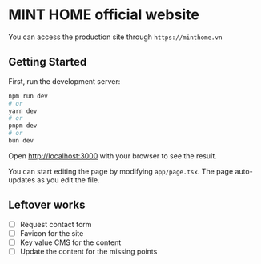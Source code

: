 # MINT HOME official website

You can access the production site through `https://minthome.vn`

## Getting Started

First, run the development server:

```bash
npm run dev
# or
yarn dev
# or
pnpm dev
# or
bun dev
```

Open [http://localhost:3000](http://localhost:3000) with your browser to see the result.

You can start editing the page by modifying `app/page.tsx`. The page auto-updates as you edit the file.

## Leftover works

- [ ] Request contact form
- [ ] Favicon for the site
- [ ] Key value CMS for the content
- [ ] Update the content for the missing points
